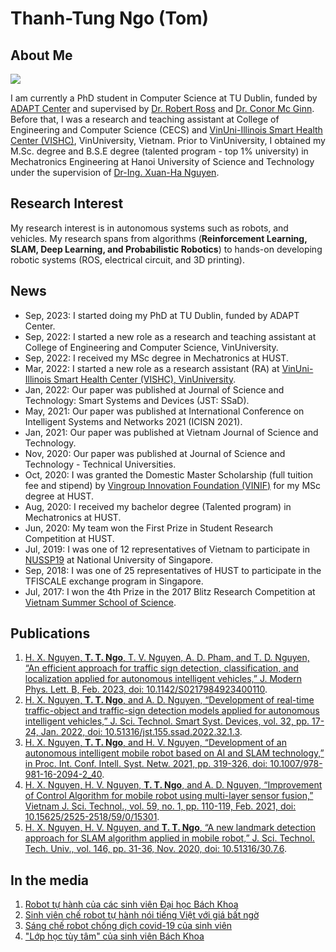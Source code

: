 # Thanh-Tung Ngo (Tom)

## About Me

<img class="profile-picture" src="TungNgo-ava.jpg">

I am currently a PhD student in Computer Science at TU Dublin, funded by [ADAPT Center](https://www.adaptcentre.ie/about/) and supervised by [Dr. Robert Ross](https://www.adaptcentre.ie/experts/robert-ross/) and [Dr. Conor Mc Ginn](https://people.tcd.ie/Profile?Username=mcginnco). Before that, I was a research and teaching assistant at College of Engineering and Computer Science (CECS) and [VinUni-Illinois Smart Health Center (VISHC)](https://smarthealth.vinuni.edu.vn/), VinUniversity, Vietnam. Prior to VinUniversity, I obtained my M.Sc. degree and B.S.E degree (talented program - top 1% university) in Mechatronics Engineering at Hanoi University of Science and Technology under the supervision of [Dr-Ing. Xuan-Ha Nguyen](https://scholar.google.com/citations?user=FO_xu-8AAAAJ&hl=en&oi=ao).

<!-- *I am looking for a Ph.D. opportunity to dig deeper into the topic of applying Reinforcement Learning and Computer Vision in active SLAM*. -->

## Research Interest

My research interest is in autonomous systems such as robots, and vehicles. My research spans from algorithms (**Reinforcement Learning, SLAM, Deep Learning, and Probabilistic Robotics**) to hands-on developing robotic systems (ROS, electrical circuit, and 3D printing).

## News

- Sep, 2023: I started doing my PhD at TU Dublin, funded by ADAPT Center.
- Sep, 2022: I started a new role as a research and teaching assistant at College of Engineering and Computer Science, VinUniversity.
- Sep, 2022: I received my MSc degree in Mechatronics at HUST.
- Mar, 2022: I started a new role as a research assistant (RA) at [VinUni-Illinois Smart Health Center (VISHC), VinUniversity](https://smarthealth.vinuni.edu.vn/).
- Jan, 2022: Our paper was published at Journal of Science and Technology: Smart Systems and Devices (JST: SSaD).
- May, 2021: Our paper was published at International Conference on Intelligent Systems and Networks 2021 (ICISN 2021).
- Jan, 2021: Our paper was published at Vietnam Journal of Science and Technology.
- Nov, 2020: Our paper was published at Journal of Science and Technology - Technical Universities.
- Oct, 2020: I was granted the Domestic Master Scholarship (full tuition fee and stipend) by [Vingroup Innovation Foundation (VINIF)](https://vinif.org/en/) for my MSc degree at HUST.
- Aug, 2020: I received my bachelor degree (Talented program) in Mechatronics at HUST.
- Jun, 2020: My team won the First Prize in Student Research Competition at HUST.
- Jul, 2019: I was one of 12 representatives of Vietnam to participate in [NUSSP19](https://enterprise.nus.edu.sg/education-programmes/summer-programme/) at National University of Singapore.
- Sep, 2018: I was one of 25 representatives of HUST to participate in the TFISCALE exchange program in Singapore.
- Jul, 2017: I won the 4th Prize in the 2017 Blitz Research Competition at [Vietnam Summer School of Science](https://www.truonghekhoahoc.com/truonghe2017/).

## Publications

1. [H. X. Nguyen, **T. T. Ngo**, T. V. Nguyen, A. D. Pham, and T. D. Nguyen, “An efficient approach for traffic sign detection, classification, and localization applied for autonomous intelligent vehicles,” J. Modern Phys. Lett. B, Feb. 2023, doi: 10.1142/S0217984923400110](https://www.worldscientific.com/doi/10.1142/S0217984923400110).
2. [H. X. Nguyen, **T. T. Ngo**, and A. D. Nguyen, “Development of real-time traffic-object and traffic-sign detection models applied for autonomous intelligent vehicles,” J. Sci. Technol. Smart Syst. Devices, vol. 32, pp. 17-24, Jan. 2022, doi: 10.51316/jst.155.ssad.2022.32.1.3](https://jst.hust.edu.vn/journals/jst.155.ssad.2022.32.1.3).
2. [H. X. Nguyen, **T. T. Ngo**, and H. V. Nguyen, “Development of an autonomous intelligent mobile robot based on AI and SLAM technology,” in Proc. Int. Conf. Intell. Syst. Netw. 2021, pp. 319-326, doi: 10.1007/978-981-16-2094-2_40](https://link.springer.com/chapter/10.1007/978-981-16-2094-2_40).
3. [H. X. Nguyen, H. V. Nguyen, **T. T. Ngo**, and A. D. Nguyen, “Improvement of Control Algorithm for mobile robot using multi-layer sensor fusion,” Vietnam J. Sci. Technol., vol. 59, no. 1, pp. 110-119, Feb. 2021, doi: 10.15625/2525-2518/59/0/15301](https://vjs.ac.vn/index.php/jst/article/view/15301).
4. [H. X. Nguyen, H. V. Nguyen, and **T. T. Ngo**, “A new landmark detection approach for SLAM algorithm applied in mobile robot,” J. Sci. Technol. Tech. Univ., vol. 146, pp. 31-36, Nov. 2020, doi: 10.51316/30.7.6](https://jst.hust.edu.vn/journals/30.7.6).


## In the media

1. [Robot tự hành của các sinh viên Đại học Bách Khoa](https://www.facebook.com/cafesangvoivtv3/videos/318235686229132)
2. [Sinh viên chế robot tự hành nói tiếng Việt với giá bất ngờ](https://vietnamnet.vn/sinh-vien-che-robot-tu-hanh-noi-tieng-viet-voi-gia-bat-ngo-652418.html)
3. [Sáng chế robot chống dịch covid-19 của sinh viên](https://www.youtube.com/watch?v=eM2H02RkWSQ)
4. ["Lớp học tùy tâm" của sinh viên Bách Khoa](https://www.facebook.com/hoisinhvien.com.vn/photos/a.604584152920986/1162148143831248/)

<!-- ## Honors and Awards

Year | Name | Orgranization
-----|-------|--------
2021 | Recommended Candidate of VEF2.0 Program  | VEF Fellows and Scholars Association
2020 | Domestic Master Scholarship | Vingroup Innovation Foundation
2020 | 1st Prize in Student Research Competition | Hanoi University of Science and Technology
2019 | NUS Enterprise Summer Program | Temasek Foundation International and National University of Singapore
09/2018 & 03/2019 | TFI SCALE Scholar 2018 | Temasek Foundation International
07/2017 | 4th Prize in the 2017 Blitz Research Competition | Rencontres du Vietnam
2017, 2018, 2019 | Student with five good merits | Vietnam National Union of Students of HUST
2015-2017 | FYT Scholarship for Outstanding Students | FPT Center for Young Talents, FPT Corporation -->

